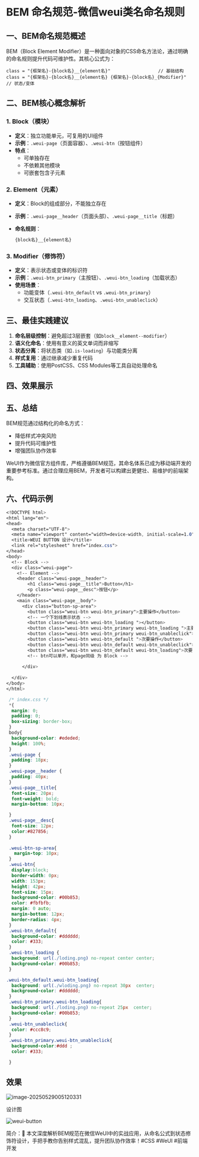 # BEM 命名规范-微信weui类名命名规则

## 一、BEM命名规范概述

BEM（Block Element Modifier）是一种面向对象的CSS命名方法论，通过明确的命名规则提升代码可维护性。其核心公式为：

```
class = "{框架名}-{block名}__{element名}"                  // 基础结构
class = "{框架名}-{block名}__{element名} {框架名}-{block名}_{Modifier}"  // 状态/变体
```

## 二、BEM核心概念解析

### 1. Block（模块）

- **定义**：独立功能单元，可复用的UI组件
- **示例**：`.weui-page`（页面容器）、`.weui-btn`（按钮组件）
- **特点**：
  - 可单独存在
  - 不依赖其他模块
  - 可嵌套包含子元素

### 2. Element（元素）

- **定义**：Block的组成部分，不能独立存在

- **示例**：`.weui-page__header`（页面头部）、`.weui-page__title`（标题）

- **命名规则**：

  ```css
  {block名}__{element名}
  ```

### 3. Modifier（修饰符）

- **定义**：表示状态或变体的标识符
- **示例**：`.weui-btn_primary`（主按钮）、`.weui-btn_loading`（加载状态）
- **使用场景**：
  - 功能变体（`.weui-btn_default` vs `.weui-btn_primary`）
  - 交互状态（`.weui-btn_loading`、`.weui-btn_unableclick`）





## 三、最佳实践建议

1. **命名层级控制**：避免超过3层嵌套（如`block__element--modifier`）
2. **语义化命名**：使用有意义的英文单词而非缩写
3. **状态分离**：将状态类（如`.is-loading`）与功能类分离
4. **样式复用**：通过继承减少重复代码
5. **工具辅助**：使用PostCSS、CSS Modules等工具自动处理命名

## 四、效果展示



## 五、总结

BEM规范通过结构化的命名方式：

- 降低样式冲突风险
- 提升代码可维护性
- 增强团队协作效率

WeUI作为微信官方组件库，严格遵循BEM规范，其命名体系已成为移动端开发的重要参考标准。通过合理应用BEM，开发者可以构建出更健壮、易维护的前端架构。



## 六、代码示例

~~~CSS
<!DOCTYPE html>
<html lang="en">
<head>
  <meta charset="UTF-8">
  <meta name="viewport" content="width=device-width, initial-scale=1.0">
  <title>WEUI BUTTON 设计</title>
  <link rel="stylesheet" href="index.css">
</head>
<body>
  <!-- Block -->
  <div class="weui-page">
    <!-- Element -->
    <header class="weui-page__header">
        <h1 class="weui-page__title">Button</h1>
        <p class="weui-page__desc">按钮</p>
    </header>
    <main class="weui-page__body">
      <div class="button-sp-area">
        <button class="weui-btn weui-btn_primary">主要操作</button>
        <!-- 一个下划线表示状态 -->
        <button class="weui-btn weui-btn_loading "></button>
        <button class="weui-btn weui-btn_primary weui-btn_loading ">主要操作</button>
        <button class="weui-btn weui-btn_primary weui-btn_unableclick">主要操作</button>
        <button class="weui-btn weui-btn_default ">次要操作</button>
        <button class="weui-btn weui-btn_default weui-btn_unableclick">次要操作</button>
        <button class="weui-btn weui-btn_default weui-btn_loading">次要操作</button>
        <!-- btn可以单开，和page同级 为 Block -->
        
      </div>
     
  </div>
</body>
</html>
~~~

~~~CSS
 /* index.css */
 *{
  margin: 0;
  padding: 0;
  box-sizing: border-box;
 }
 body{
  background-color: #ededed;
  height: 100%;
 }
 .weui-page {
  padding: 18px;
 }
 .weui-page__header {
  padding: 40px;
 }
 .weui-page__title{
  font-size: 20px;
  font-weight: bold;
  margin-bottom: 10px;

 }
 .weui-page__desc{
  font-size: 12px;
  color:#827856;
 }
 
 .weui-btn-sp-area{
   margin-top: 10px;
 }
 .weui-btn{
  display:block;
  border-width: 0px;
  width: 153px;
  height: 42px;
  font-size: 15px;
  background-color: #00b853;
  color: #fbfbfb;
  margin: 0 auto;
  margin-bottom: 12px;
  border-radius: 4px;
 }
 .weui-btn_default{
  background-color: #dddddd;
  color: #333;
 }
 .weui-btn_loading {
  background: url(./loding.png) no-repeat center center;
  background-color: #00b853;
 }

.weui-btn_default.weui-btn_loading{
  background: url(./wloding.png) no-repeat 30px  center;
  background-color: #dddddd;
 }
 .weui-btn_primary.weui-btn_loading{
  background: url(./loding.png) no-repeat 25px  center;
  background-color: #00b853;
 }
 .weui-btn_unableclick{
  color: #ccc8c9;
 }
 .weui-btn_primary.weui-btn_unableclick{
  background-color:#ddd ;
  color: #333;

 }
~~~

## 效果



![image-20250529005120331](C:\Users\HP\AppData\Roaming\Typora\typora-user-images\image-20250529005120331.png)

设计图

![weui-button](C:\Users\HP\Desktop\ai_lession\css\weui\button\weui-button.png)

简介：🚀 本文深度解析BEM规范在微信WeUI中的实战应用，从命名公式到状态修饰符设计，手把手教你告别样式混乱，提升团队协作效率！#CSS #WeUI #前端开发